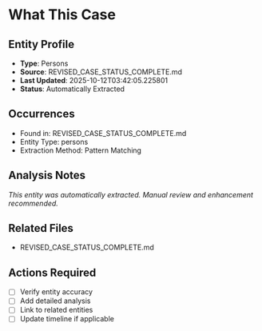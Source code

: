 # What This Case

## Entity Profile
- **Type**: Persons
- **Source**: REVISED_CASE_STATUS_COMPLETE.md
- **Last Updated**: 2025-10-12T03:42:05.225801
- **Status**: Automatically Extracted

## Occurrences
- Found in: REVISED_CASE_STATUS_COMPLETE.md
- Entity Type: persons
- Extraction Method: Pattern Matching

## Analysis Notes
*This entity was automatically extracted. Manual review and enhancement recommended.*

## Related Files
- REVISED_CASE_STATUS_COMPLETE.md

## Actions Required
- [ ] Verify entity accuracy
- [ ] Add detailed analysis
- [ ] Link to related entities
- [ ] Update timeline if applicable
